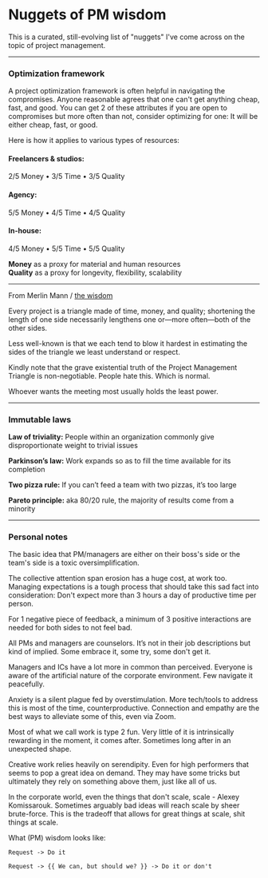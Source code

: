 # Nuggets of PM wisdom 

This is a curated, still-evolving list of "nuggets" I've come across on the topic of project management.

---

### Optimization framework

A project optimization framework is often helpful in navigating the compromises. Anyone reasonable agrees that one can't get anything cheap, fast, and good. You can get 2 of these attributes if you are open to compromises but more often than not, consider optimizing for one: It will be either cheap, fast, or good.

Here is how it applies to various types of resources: 


#### Freelancers & studios:

2/5 Money • 3/5 Time • 3/5 Quality


#### Agency:

5/5 Money • 4/5 Time • 4/5 Quality


#### In-house:

4/5 Money • 5/5 Time • 5/5 Quality


**Money** as a proxy for material and human resources
<br>
**Quality** as a proxy for longevity, flexibility, scalability


---

From Merlin Mann / [the wisdom](https://github.com/merlinmann/wisdom) 

Every project is a triangle made of time, money, and quality; shortening the length of one side necessarily lengthens one or—more often—both of the other sides.

Less well-known is that we each tend to blow it hardest in estimating the sides of the triangle we least understand or respect.

Kindly note that the grave existential truth of the Project Management Triangle is non-negotiable. People hate this. Which is normal.

Whoever wants the meeting most usually holds the least power.

---

### Immutable laws


**Law of triviality:**
People within an organization commonly give disproportionate weight to trivial issues

**Parkinson’s law:**
Work expands so as to fill the time available for its completion

**Two pizza rule:**
If you can’t feed a team with two pizzas, it’s too large

**Pareto principle:**
aka 80/20 rule, the majority of results come from a minority

---

### Personal notes

The basic idea that PM/managers are either on their boss's side or the team's side is a toxic oversimplification. 

The collective attention span erosion has a huge cost, at work too. Managing expectations is a tough process that should take this sad fact into consideration: Don't expect more than 3 hours a day of productive time per person.

For 1 negative piece of feedback, a minimum of 3 positive interactions are needed for both sides to not feel bad.

All PMs and managers are counselors. It’s not in their job descriptions but kind of implied. Some embrace it, some try, some don't get it.

Managers and ICs have a lot more in common than perceived. Everyone is aware of the artificial nature of the corporate environment. Few navigate it peacefully. 

Anxiety is a silent plague fed by overstimulation. More tech/tools to address this is most of the time, counterproductive. Connection and empathy are the best ways to alleviate some of this, even via Zoom.

Most of what we call work is type 2 fun. Very little of it is intrinsically rewarding in the moment, it comes after. Sometimes long after in an unexpected shape.

Creative work relies heavily on serendipity. Even for high performers that seems to pop a great idea on demand. They may have some tricks but ultimately they rely on something above them, just like all of us.

In the corporate world, even the things that don't scale, scale - Alexey Komissarouk. Sometimes arguably bad ideas will reach scale by sheer brute-force. This is the tradeoff that allows for great things at scale, shit things at scale.

What (PM) wisdom looks like:

	Request -> Do it

	Request -> {{ We can, but should we? }} -> Do it or don't
